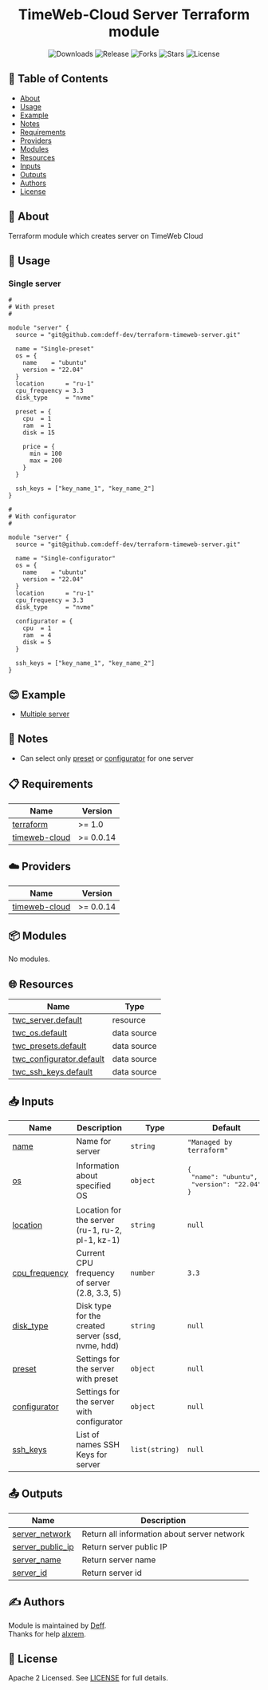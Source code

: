 <h1 align="center">  TimeWeb-Cloud Server Terraform module  </h1>


<div align="center">

![Downloads](https://img.shields.io/github/downloads/deff-dev/terraform-timeweb-server/total.svg
)
![Release](https://img.shields.io/github/v/release/deff-dev/terraform-timeweb-server)
![Forks](https://img.shields.io/github/forks/deff-dev/terraform-timeweb-server)
![Stars](https://img.shields.io/github/stars/deff-dev/terraform-timeweb-server)
![License](https://img.shields.io/github/license/deff-dev/terraform-timeweb-server)

</div>


## 📝 Table of Contents

- [About](#about)
- [Usage](#usage)
- [Example](#example)
- [Notes](#notes)
- [Requirements](#requirements)
- [Providers](#providers)
- [Modules](#modules)
- [Resources](#resources)
- [Inputs](#inputs)
- [Outputs](#outputs)
- [Authors](#authors)
- [License](#license)

## 🧐 About <a name = "about"></a>
Terraform module which creates server on TimeWeb Cloud

## 🎈 Usage <a name = "usage"></a>

### Single server
```hcl
#
# With preset
#

module "server" {
  source = "git@github.com:deff-dev/terraform-timeweb-server.git"

  name = "Single-preset"
  os = {
    name    = "ubuntu"
    version = "22.04"
  }
  location      = "ru-1"
  cpu_frequency = 3.3
  disk_type     = "nvme"

  preset = {
    cpu  = 1
    ram  = 1
    disk = 15

    price = {
      min = 100
      max = 200
    }
  }

  ssh_keys = ["key_name_1", "key_name_2"]
}
```

```hcl
#
# With configurator
#

module "server" {
  source = "git@github.com:deff-dev/terraform-timeweb-server.git"

  name = "Single-configurator"
  os = {
    name    = "ubuntu"
    version = "22.04"
  }
  location      = "ru-1"
  cpu_frequency = 3.3
  disk_type     = "nvme"

  configurator = {
    cpu  = 1
    ram  = 4
    disk = 5
  }

  ssh_keys = ["key_name_1", "key_name_2"]
}
```

## 😊 Example <a name = "example"></a>

- [Multiple server](https://github.com/deff-dev/terraform-timeweb-server/tree/main/example)

## 📝 Notes <a name = "notes"></a>

- Can select only [preset](https://github.com/deff-dev/terraform-timeweb-server#input_preset) or [configurator](https://github.com/deff-dev/terraform-timeweb-server#input_configurator) for one server

## 📋 Requirements <a name = "requirements"></a>

| Name | Version |
|------|---------|
| <a name="requirement_terraform"></a> [terraform](https://www.terraform.io/) | >= 1.0 |
| <a name="requirement_timeweb-cloud"></a> [timeweb-cloud](https://registry.terraform.io/providers/timeweb-cloud/timeweb-cloud/latest/docs/) | >= 0.0.14 |

## ☁️ Providers <a name = "providers"></a>

| Name | Version |
|------|---------|
| <a name="provider_timeweb-cloud"></a> [timeweb-cloud](https://registry.terraform.io/providers/timeweb-cloud/timeweb-cloud/latest/docs/) | >= 0.0.14 |

## 📦 Modules <a name = "modules"></a>

No modules.

## 🌐 Resources <a name = "resources"></a>

| Name | Type |
|------|------|
| [twc_server.default](https://registry.terraform.io/providers/timeweb-cloud/timeweb-cloud/latest/docs/resources/server) | resource |
| [twc_os.default](https://registry.terraform.io/providers/timeweb-cloud/timeweb-cloud/latest/docs/data-sources/os) | data source |
| [twc_presets.default](https://registry.terraform.io/providers/timeweb-cloud/timeweb-cloud/latest/docs/data-sources/presets) | data source |
| [twc_configurator.default](https://registry.terraform.io/providers/timeweb-cloud/timeweb-cloud/latest/docs/data-sources/configurator) | data source |
| [twc_ssh_keys.default](https://registry.terraform.io/providers/timeweb-cloud/timeweb-cloud/latest/docs/data-sources/ssh_keys) | data source |

## 📥 Inputs <a name = "inputs"></a>

| Name | Description | Type | Default | Required |
|------|-------------|------|---------|:--------:|
| <a name="input_name"></a> [name](#input\_name) | Name for server | `string` | `"Managed by terraform"` | yes |
| <a name="input_os"></a> [os](#input\_os) | Information about specified OS | `object` |  <pre>{<br>  "name": "ubuntu",<br>  "version": "22.04" <br>}</pre> | yes |
| <a name="input_location"></a> [location](#input\_location) | Location for the server (ru-1, ru-2, pl-1, kz-1)| `string` | `null` | no |
| <a name="input_cpu_frequency"></a> [cpu\_frequency](#input\_cpu\_frequency) | Current CPU frequency of server (2.8, 3.3, 5) | `number` | `3.3` | no |
| <a name="input_disk_type"></a> [disk\_type](#input\_disk_\type) | Disk type for the created server (ssd, nvme, hdd) | `string` | `null` | no |
| <a name="input_preset"></a> [preset](#input\_preset) | Settings for the server with preset | `object` | `null` | no |
| <a name="input_configurator"></a> [configurator](#input\_configurator) | Settings for the server with configurator | `object` | `null` | no |
| <a name="input_ssh_keys"></a> [ssh\_keys](#input\_ssh\_keys) | List of names SSH Keys for server | `list(string)` | `null` | no |

## 📤 Outputs <a name = "outputs"></a>

| Name | Description |
|------|-------------|
| <a name="output_server_network"></a> [server_network](#output\_server\_network) | Return all information about server network |
| <a name="output_server_public_ip"></a> [server_public_ip](#output\_server\_public\_ip) | Return server public IP |
| <a name="output_server_name"></a> [server_name](#output\_server\_name) | Return server name |
| <a name="output_server_id"></a> [server_id](#output\_server\_id) | Return server id |

## ✍️ Authors <a name = "authors"></a>

Module is maintained by [Deff](https://github.com/deff-dev). <br>
Thanks for help [alxrem](https://github.com/alxrem).

## 🔑 License <a name = "license"></a>

Apache 2 Licensed. See [LICENSE](https://github.com/deff-dev/terraform-timeweb-server/blob/main/LICENSE) for full details.
